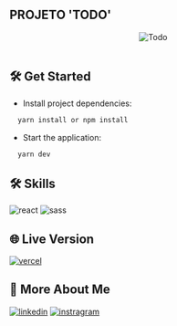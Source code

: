 ## PROJETO 'TODO'

<div align="center">
<img src="https://github.com/rodrigodevelop-tech/repositorio-de-Imagens/blob/main/Todo%20templatepng.png" alt="Todo"  />
</div>
<br />

## 🛠 Get Started

- Install project dependencies:

```ts
  yarn install or npm install
```

- Start the application:

```ts
  yarn dev
```

## 🛠 Skills

![react][react] ![sass][sass]

## 🌐 Live Version

[![vercel](https://img.shields.io/badge/vercel-000?style=for-the-badge&logo=vercel&logoColor=white)]()

## 🔗 More About Me

[![linkedin](https://img.shields.io/badge/linkedin-0A66C2?style=for-the-badge&logo=linkedin&logoColor=white)](https://www.linkedin.com/in/rodrigo-si/)
[![instragram](https://img.shields.io/badge/instragram-E4405F?style=for-the-badge&logo=instagram&logoColor=white)](https://www.instagram.com/rodrigo_dev_front/)

[react]: https://img.shields.io/badge/react-00875F?style=for-the-badge&logo=react&logoColor=white
[sass]: https://img.shields.io/badge/sass-00875F?style=for-the-badge&logo=sass&logoColor=white
